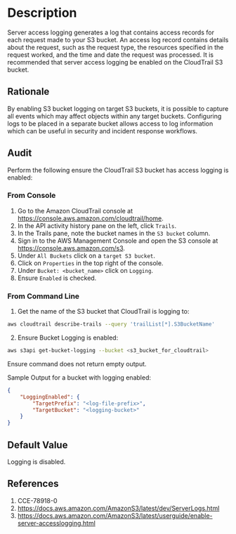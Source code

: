 # Description

Server access logging generates a log that contains access records for each request
made to your S3 bucket. An access log record contains details about the request, such
as the request type, the resources specified in the request worked, and the time and
date the request was processed. It is recommended that server access logging be
enabled on the CloudTrail S3 bucket.

## Rationale

By enabling S3 bucket logging on target S3 buckets, it is possible to capture all events which may affect objects within any target buckets. Configuring logs to be placed in a separate bucket allows access to log information which can be useful in security and incident response workflows.

## Audit

Perform the following ensure the CloudTrail S3 bucket has access logging is enabled:

### From Console

1. Go to the Amazon CloudTrail console at <https://console.aws.amazon.com/cloudtrail/home>.
2. In the API activity history pane on the left, click `Trails`.
3. In the Trails pane, note the bucket names in the `S3 bucket` column.
4. Sign in to the AWS Management Console and open the S3 console at <https://console.aws.amazon.com/s3>.
5. Under `All Buckets` click on a `target S3 bucket`.
6. Click on `Properties` in the top right of the console.
7. Under `Bucket: <bucket_name>` click on `Logging`.
8. Ensure `Enabled` is checked.

### From Command Line

1. Get the name of the S3 bucket that CloudTrail is logging to:

```sh
aws cloudtrail describe-trails --query 'trailList[*].S3BucketName'
```

2. Ensure Bucket Logging is enabled:

```sh
aws s3api get-bucket-logging --bucket <s3_bucket_for_cloudtrail>
```

Ensure command does not return empty output.

Sample Output for a bucket with logging enabled:

```json
{ 
    "LoggingEnabled": { 
        "TargetPrefix": "<log-file-prefix>", 
        "TargetBucket": "<logging-bucket>" 
    } 
}
```

## Default Value

Logging is disabled.

## References

1. CCE-78918-0
2. <https://docs.aws.amazon.com/AmazonS3/latest/dev/ServerLogs.html>
3. <https://docs.aws.amazon.com/AmazonS3/latest/userguide/enable-server-accesslogging.html>
